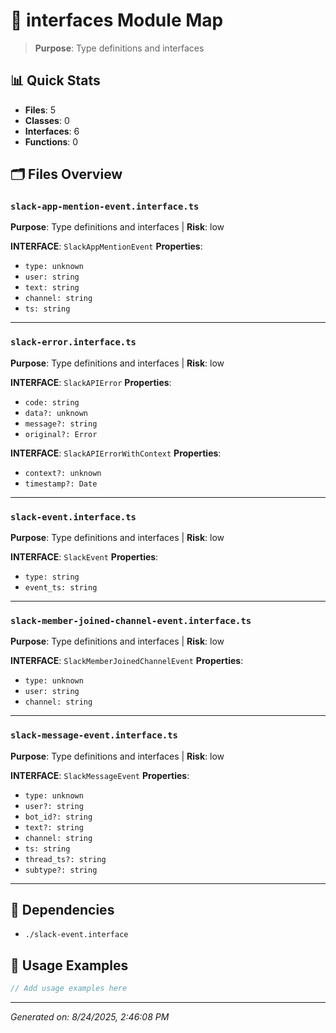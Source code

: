 # 📁 interfaces Module Map

> **Purpose**: Type definitions and interfaces

## 📊 Quick Stats
- **Files**: 5
- **Classes**: 0
- **Interfaces**: 6
- **Functions**: 0

## 🗂️ Files Overview

### `slack-app-mention-event.interface.ts`
**Purpose**: Type definitions and interfaces | **Risk**: low

**INTERFACE**: `SlackAppMentionEvent`
**Properties**:
- `type: unknown`
- `user: string`
- `text: string`
- `channel: string`
- `ts: string`

---

### `slack-error.interface.ts`
**Purpose**: Type definitions and interfaces | **Risk**: low

**INTERFACE**: `SlackAPIError`
**Properties**:
- `code: string`
- `data?: unknown`
- `message?: string`
- `original?: Error`

**INTERFACE**: `SlackAPIErrorWithContext`
**Properties**:
- `context?: unknown`
- `timestamp?: Date`

---

### `slack-event.interface.ts`
**Purpose**: Type definitions and interfaces | **Risk**: low

**INTERFACE**: `SlackEvent`
**Properties**:
- `type: string`
- `event_ts: string`

---

### `slack-member-joined-channel-event.interface.ts`
**Purpose**: Type definitions and interfaces | **Risk**: low

**INTERFACE**: `SlackMemberJoinedChannelEvent`
**Properties**:
- `type: unknown`
- `user: string`
- `channel: string`

---

### `slack-message-event.interface.ts`
**Purpose**: Type definitions and interfaces | **Risk**: low

**INTERFACE**: `SlackMessageEvent`
**Properties**:
- `type: unknown`
- `user?: string`
- `bot_id?: string`
- `text?: string`
- `channel: string`
- `ts: string`
- `thread_ts?: string`
- `subtype?: string`

---

## 🔗 Dependencies
- `./slack-event.interface`

## 📝 Usage Examples
```typescript
// Add usage examples here
```

---
*Generated on: 8/24/2025, 2:46:08 PM*
